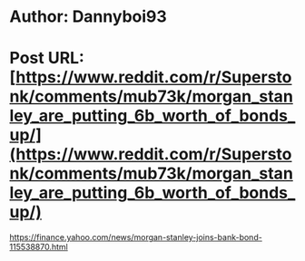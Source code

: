 # Author: Dannyboi93
# Post URL: [https://www.reddit.com/r/Superstonk/comments/mub73k/morgan_stanley_are_putting_6b_worth_of_bonds_up/](https://www.reddit.com/r/Superstonk/comments/mub73k/morgan_stanley_are_putting_6b_worth_of_bonds_up/)


https://finance.yahoo.com/news/morgan-stanley-joins-bank-bond-115538870.html